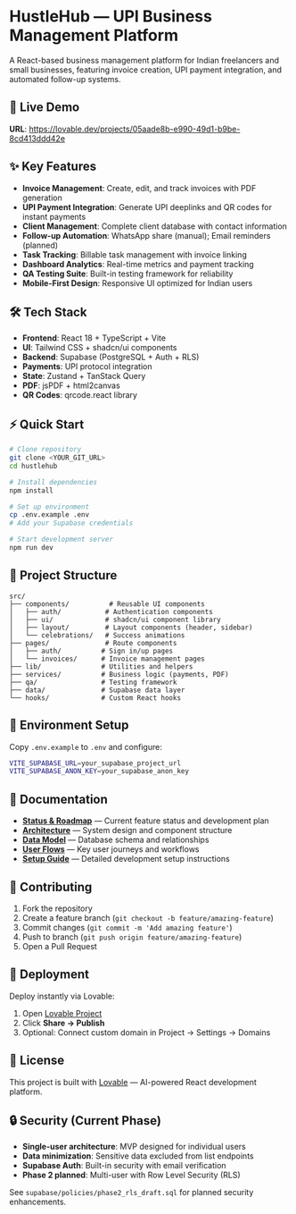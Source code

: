 # HustleHub — UPI Business Management Platform

A React-based business management platform for Indian freelancers and small businesses, featuring invoice creation, UPI payment integration, and automated follow-up systems.

## 🚀 Live Demo

**URL**: https://lovable.dev/projects/05aade8b-e990-49d1-b9be-8cd413ddd42e

## ✨ Key Features

- **Invoice Management**: Create, edit, and track invoices with PDF generation
- **UPI Payment Integration**: Generate UPI deeplinks and QR codes for instant payments  
- **Client Management**: Complete client database with contact information
- **Follow-up Automation**: WhatsApp share (manual); Email reminders (planned)
- **Task Tracking**: Billable task management with invoice linking
- **Dashboard Analytics**: Real-time metrics and payment tracking
- **QA Testing Suite**: Built-in testing framework for reliability
- **Mobile-First Design**: Responsive UI optimized for Indian users

## 🛠 Tech Stack

- **Frontend**: React 18 + TypeScript + Vite
- **UI**: Tailwind CSS + shadcn/ui components
- **Backend**: Supabase (PostgreSQL + Auth + RLS)
- **Payments**: UPI protocol integration
- **State**: Zustand + TanStack Query
- **PDF**: jsPDF + html2canvas
- **QR Codes**: qrcode.react library

## ⚡ Quick Start

```bash
# Clone repository
git clone <YOUR_GIT_URL>
cd hustlehub

# Install dependencies
npm install

# Set up environment
cp .env.example .env
# Add your Supabase credentials

# Start development server
npm run dev
```

## 📁 Project Structure

```
src/
├── components/          # Reusable UI components
│   ├── auth/           # Authentication components
│   ├── ui/             # shadcn/ui component library
│   ├── layout/         # Layout components (header, sidebar)
│   └── celebrations/   # Success animations
├── pages/              # Route components
│   ├── auth/          # Sign in/up pages
│   └── invoices/      # Invoice management pages
├── lib/               # Utilities and helpers
├── services/          # Business logic (payments, PDF)
├── qa/                # Testing framework
├── data/              # Supabase data layer
└── hooks/             # Custom React hooks
```

## 🔧 Environment Setup

Copy `.env.example` to `.env` and configure:

```bash
VITE_SUPABASE_URL=your_supabase_project_url
VITE_SUPABASE_ANON_KEY=your_supabase_anon_key
```

## 📖 Documentation

- [**Status & Roadmap**](docs/STATUS.md) — Current feature status and development plan
- [**Architecture**](docs/ARCHITECTURE.md) — System design and component structure  
- [**Data Model**](docs/DATA_MODEL.md) — Database schema and relationships
- [**User Flows**](docs/FLOWS.md) — Key user journeys and workflows
- [**Setup Guide**](docs/SETUP.md) — Detailed development setup instructions

## 🤝 Contributing

1. Fork the repository
2. Create a feature branch (`git checkout -b feature/amazing-feature`)
3. Commit changes (`git commit -m 'Add amazing feature'`)
4. Push to branch (`git push origin feature/amazing-feature`)
5. Open a Pull Request

## 🚀 Deployment

Deploy instantly via Lovable:
1. Open [Lovable Project](https://lovable.dev/projects/05aade8b-e990-49d1-b9be-8cd413ddd42e)
2. Click **Share → Publish**
3. Optional: Connect custom domain in Project → Settings → Domains

## 📄 License

This project is built with [Lovable](https://lovable.dev) — AI-powered React development platform.

## 🔒 Security (Current Phase)

- **Single-user architecture**: MVP designed for individual users
- **Data minimization**: Sensitive data excluded from list endpoints
- **Supabase Auth**: Built-in security with email verification
- **Phase 2 planned**: Multi-user with Row Level Security (RLS)

See `supabase/policies/phase2_rls_draft.sql` for planned security enhancements.
